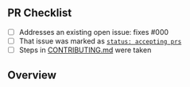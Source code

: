 <!-- 👋 Hi, thanks for sending a PR to ph-regions! 💖.
Please fill out all fields below and make sure each item is true and [x] checked.
Otherwise we may not be able to review your PR. -->

## PR Checklist

- [ ] Addresses an existing open issue: fixes #000
- [ ] That issue was marked as [`status: accepting prs`](https://github.com/aprilmintacpineda/ph-regions/issues?q=is%3Aopen+is%3Aissue+label%3A%22status%3A+accepting+prs%22)
- [ ] Steps in [CONTRIBUTING.md](https://github.com/aprilmintacpineda/ph-regions/blob/main/.github/CONTRIBUTING.md) were taken

## Overview

<!-- Description of what is changed and how the code change does that. -->
